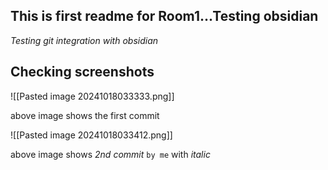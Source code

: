 ## This is first readme for Room1...Testing obsidian

*Testing git integration with obsidian*


## Checking screenshots

![[Pasted image 20241018033333.png]]

above image shows the first commit

![[Pasted image 20241018033412.png]]

above image shows *2nd commit* `by me` 
with _italic_
